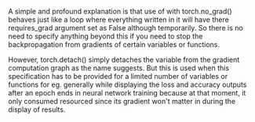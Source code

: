 A simple and profound explanation is that use of with torch.no_grad() behaves just like a loop where everything written in it will have there requires_grad argument set as False although temporarily. So there is no need to specify anything beyond this if you need to stop the backpropagation from gradients of certain variables or functions.

However, torch.detach() simply detaches the variable from the gradient computation graph as the name suggests. But this is used when this specification has to be provided for a limited number of variables or functions for eg. generally while displaying the loss and accuracy outputs after an epoch ends in neural network training because at that moment, it only consumed resourced since its gradient won't matter in during the display of results.
